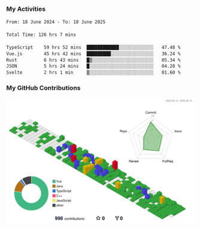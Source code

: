 ### My Activities

<!--START_SECTION:waka-->

```txt
From: 18 June 2024 - To: 18 June 2025

Total Time: 126 hrs 7 mins

TypeScript    59 hrs 52 mins  ████████████░░░░░░░░░░░░░   47.48 %
Vue.js        45 hrs 42 mins  █████████░░░░░░░░░░░░░░░░   36.24 %
Rust          6 hrs 43 mins   █▒░░░░░░░░░░░░░░░░░░░░░░░   05.34 %
JSON          5 hrs 24 mins   █░░░░░░░░░░░░░░░░░░░░░░░░   04.28 %
Svelte        2 hrs 1 min     ▒░░░░░░░░░░░░░░░░░░░░░░░░   01.60 %
```

<!--END_SECTION:waka-->

### My GitHub Contributions

![](./profile-3d-contrib/profile-gitblock.svg)
